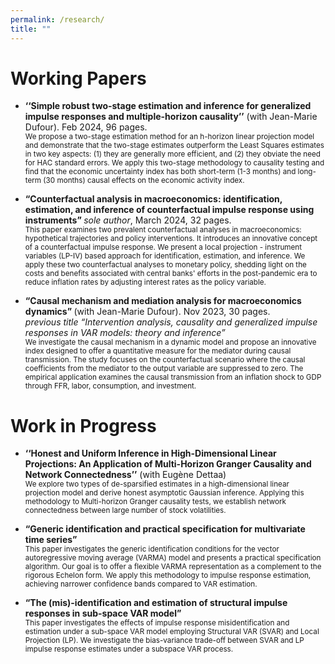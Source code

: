 ```yaml
---
permalink: /research/
title: ""
---
```



# Working Papers

* <b>‘‘Simple robust two-stage estimation and inference for generalized impulse responses and multiple-horizon causality’’</b> (with Jean-Marie Dufour). Feb 2024, 96 pages. <br>
    <sub> We propose a two-stage estimation method for an h-horizon linear projection model and demonstrate that the two-stage estimates outperform the Least Squares estimates in two key aspects: (1) they are generally more efficient, and (2) they obviate the need for HAC standard errors. We apply this two-stage methodology to causality testing and find that the economic uncertainty index has both short-term (1-3 months) and long-term (30 months) causal effects on the economic activity index.</sub>

* <b> “Counterfactual analysis in macroeconomics: identification, estimation, and inference of counterfactual impulse response using instruments” </b> _sole author_, March 2024, 32 pages. <br>
     <sub> This paper examines two prevalent counterfactual analyses in macroeconomics: hypothetical trajectories and policy interventions. It introduces an innovative concept of a counterfactual impulse response. We present a local projection - instrument variables (LP-IV) based approach for identification, estimation, and inference. We apply these two counterfactual analyses to monetary policy, shedding light on the costs and benefits associated with central banks' efforts in the post-pandemic era to reduce inflation rates by adjusting interest rates as the policy variable. </sub>
  
* <b> “Causal mechanism and mediation analysis for macroeconomics dynamics”  </b> (with Jean-Marie Dufour). Nov 2023, 30 pages. <br>
        _previous title “Intervention analysis, causality and generalized impulse responses in VAR models: theory and inference”_ <br>
       <sub> We investigate the causal mechanism in a dynamic model and propose an innovative index designed to offer a quantitative measure for the mediator during causal transmission. The study focuses on the counterfactual scenario where the causal coefficients from the mediator to the output variable are suppressed to zero. The empirical application examines the causal transmission from an inflation shock to GDP through FFR, labor, consumption, and investment.   </sub>
  

# Work in Progress
* <b> ‘‘Honest and Uniform Inference in High-Dimensional Linear Projections: An Application of Multi-Horizon Granger Causality and Network Connectedness’’</b> (with Eugène  Dettaa)<br> 
     <sub> We explore two types of de-sparsified estimates in a high-dimensional linear projection model and derive honest asymptotic Gaussian inference. Applying this methodology to Multi-horizon Granger causality tests, we establish network connectedness between large number of stock volatilities.
* <b> “Generic identification and practical specification for multivariate time series” </b> <br>
   <sub> This paper investigates the generic identification conditions for the vector autoregressive moving average (VARMA) model and presents a practical specification algorithm. Our goal is to offer a flexible VARMA representation as a complement to the rigorous Echelon form. We apply this methodology to impulse response estimation, achieving narrower confidence bands compared to VAR estimation. </sub>

* <b> “The (mis)-identification and estimation of structural impulse responses in sub-space VAR model”</b> <br>
  <sub> This paper investigates the effects of impulse response misidentification and estimation under a sub-space VAR model employing Structural VAR (SVAR) and Local Projection (LP). We investigate the bias-variance trade-off between SVAR and LP impulse response estimates under a subspace VAR process. </sub>
